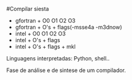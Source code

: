 #Compilar siesta

- gfortran + O0 O1 O2 O3
- gfortran + O's + flags(-msse4a -m3dnow)
- intel + O0 O1 O2 O3
- intel + O's + flags
- intel + O's + flags + mkl

Linguagens interpretadas: Python, shell..

Fase de análise e de sintese de um compilador.
